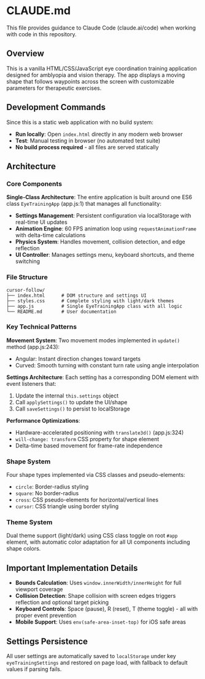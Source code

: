 # CLAUDE.md

This file provides guidance to Claude Code (claude.ai/code) when working with code in this repository.

## Overview

This is a vanilla HTML/CSS/JavaScript eye coordination training application designed for amblyopia and vision therapy. The app displays a moving shape that follows waypoints across the screen with customizable parameters for therapeutic exercises.

## Development Commands

Since this is a static web application with no build system:

- **Run locally**: Open `index.html` directly in any modern web browser
- **Test**: Manual testing in browser (no automated test suite)
- **No build process required** - all files are served statically

## Architecture

### Core Components

**Single-Class Architecture**: The entire application is built around one ES6 class `EyeTrainingApp` (app.js:1) that manages all functionality:

- **Settings Management**: Persistent configuration via localStorage with real-time UI updates
- **Animation Engine**: 60 FPS animation loop using `requestAnimationFrame` with delta-time calculations
- **Physics System**: Handles movement, collision detection, and edge reflection
- **UI Controller**: Manages settings menu, keyboard shortcuts, and theme switching

### File Structure

```
cursor-follow/
├── index.html      # DOM structure and settings UI
├── styles.css      # Complete styling with light/dark themes
├── app.js          # Single EyeTrainingApp class with all logic
└── README.md       # User documentation
```

### Key Technical Patterns

**Movement System**: Two movement modes implemented in `update()` method (app.js:243):
- Angular: Instant direction changes toward targets
- Curved: Smooth turning with constant turn rate using angle interpolation

**Settings Architecture**: Each setting has a corresponding DOM element with event listeners that:
1. Update the internal `this.settings` object
2. Call `applySettings()` to update the UI/shape
3. Call `saveSettings()` to persist to localStorage

**Performance Optimizations**:
- Hardware-accelerated positioning with `translate3d()` (app.js:324)
- `will-change: transform` CSS property for shape element
- Delta-time based movement for frame-rate independence

### Shape System

Four shape types implemented via CSS classes and pseudo-elements:
- `circle`: Border-radius styling
- `square`: No border-radius 
- `cross`: CSS pseudo-elements for horizontal/vertical lines
- `cursor`: CSS triangle using border styling

### Theme System

Dual theme support (light/dark) using CSS class toggle on root `#app` element, with automatic color adaptation for all UI components including shape colors.

## Important Implementation Details

- **Bounds Calculation**: Uses `window.innerWidth/innerHeight` for full viewport coverage
- **Collision Detection**: Shape collision with screen edges triggers reflection and optional target picking
- **Keyboard Controls**: Space (pause), R (reset), T (theme toggle) - all with proper event prevention
- **Mobile Support**: Uses `env(safe-area-inset-top)` for iOS safe areas

## Settings Persistence

All user settings are automatically saved to `localStorage` under key `eyeTrainingSettings` and restored on page load, with fallback to default values if parsing fails.